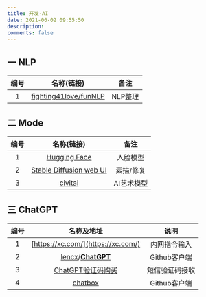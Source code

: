 ```yaml
---
title: 开发-AI
date: 2021-06-02 09:55:50
description: 
comments: false
---
```


## 一 NLP

| 编号 |                          名称(链接)                          |  备注   |
| :--: | :----------------------------------------------------------: | :-----: |
|  1   | [fighting41love/funNLP](https://github.com/fighting41love/funNLP) | NLP整理 |

## 二 Mode

| 编号 |                          名称(链接)                          |    备注    |
| :--: | :----------------------------------------------------------: | :--------: |
|  1   |        [Hugging Face](https://huggingface.co/models)         |  人脸模型  |
|  2   | [Stable Diffusion web UI](https://github.com/AUTOMATIC1111/stable-diffusion-webui) | 素描/修复  |
|  3   |               [civitai](https://civitai.com/)                | AI艺术模型 |

## 三 ChatGPT

| 编号 |                          名称及地址                          |      说明      |
| :--: | :----------------------------------------------------------: | :------------: |
|  1   |              [https://xc.com/](https://xc.com/)              |  内网指令输入  |
|  2   | [lencx](https://github.com/lencx)/**[ChatGPT](https://github.com/lencx/ChatGPT)** |  Github客户端  |
|  3   |      [ChatGPT验证码购买](https://sms-activate.org/buy)       | 短信验证码接收 |
|  4   |   [chatbox](https://github.com/Bin-Huang/chatbox/releases)   |  Github客户端  |
